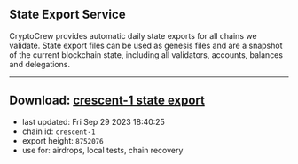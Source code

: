 ## State Export Service
CryptoCrew provides automatic daily state exports for all chains we validate. State export files can be used as genesis files and are a snapshot of the current blockchain state, including all validators, accounts, balances and delegations.

---
**Download: [crescent-1 state export](https://dl.ccvalidators.com/SERVICE/crescent/crescent-1_export_8752076.json)**
---

- last updated: Fri Sep 29 2023 18:40:25
- chain id: `crescent-1`
- export height: `8752076`
- use for: airdrops, local tests, chain recovery
